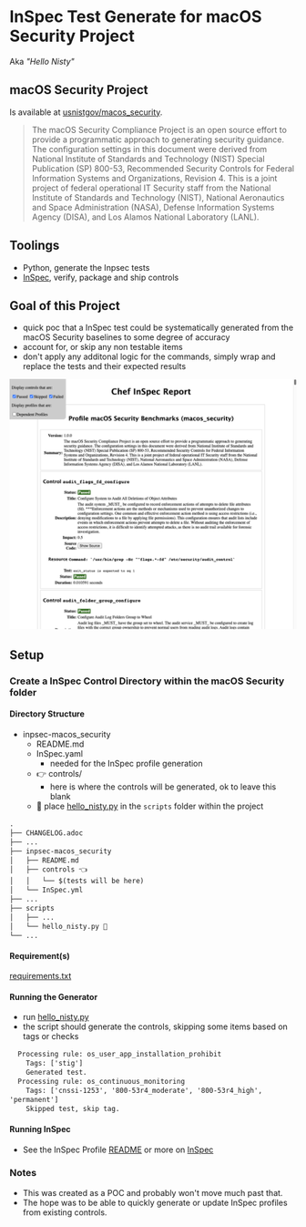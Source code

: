 # InSpec Test Generate for macOS Security Project

Aka _"Hello Nisty"_

## macOS Security Project

Is available at [usnistgov/macos_security](https://github.com/usnistgov/macos_security).

> The macOS Security Compliance Project is an open source effort to provide a programmatic approach to generating security guidance. The configuration settings in this document were derived from National Institute of Standards and Technology (NIST) Special Publication (SP) 800-53, Recommended Security Controls for Federal Information Systems and Organizations, Revision 4. This is a joint project of federal operational IT Security staff from the National Institute of Standards and Technology (NIST), National Aeronautics and Space Administration (NASA), Defense Information Systems Agency (DISA), and Los Alamos National Laboratory (LANL).

## Toolings

- Python, generate the Inpsec tests
- [InSpec](https://github.com/InSpec/InSpec), verify, package and ship controls

## Goal of this Project

- quick poc that a InSpec test could be systematically generated from the macOS Security baselines to some degree of accuracy
- account for, or skip any non testable items
- don't apply any additonal logic for the commands, simply wrap and replace the tests and their expected results

![hmtl2 processor rendering](img/html.png)

## Setup

### Create a InSpec Control Directory within the macOS Security folder

#### Directory Structure

- inpsec-macos_security
  - README.md
  - InSpec.yaml
    - needed for the InSpec profile generation  
  - 👉  controls/
    - here is where the controls will be generated, ok to leave this blank
  - 🐍 place [hello_nisty.py](./hello_nisty.py) in the `scripts` folder within the project

```shell
.
├── CHANGELOG.adoc
├── ...
├── inpsec-macos_security
│   ├── README.md
│   ├── controls 👈
│   │   └── $(tests will be here)
│   └── InSpec.yml
├── ...
├── scripts
│   ├── ...
│   └── hello_nisty.py 🐍
└── ...
```

#### Requirement(s)

[requirements.txt](./requirements.txt)

#### Running the Generator

- run [hello_nisty.py](./hello_nisty.py)
- the script should generate the controls, skipping some items based on tags or checks

```shell
  Processing rule: os_user_app_installation_prohibit
    Tags: ['stig']
    Generated test.
  Processing rule: os_continuous_monitoring
    Tags: ['cnssi-1253', '800-53r4_moderate', '800-53r4_high', 'permanent']
    Skipped test, skip tag.
```

#### Running InSpec

- See the InSpec Profile [README](macos_security/README.md) or more on [InSpec](https://github.com/inspec/inspec)

### Notes

- This was created as a POC and probably won't move much past that.
- The hope was to be able to quickly generate or update InSpec profiles from existing controls.

